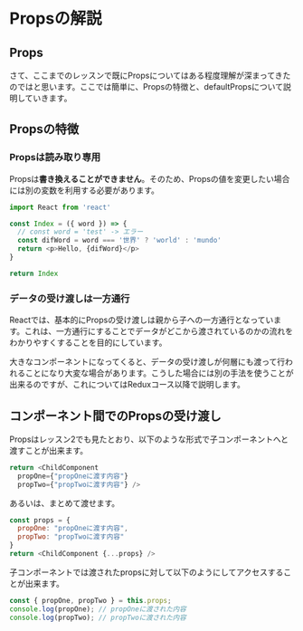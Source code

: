 # Propsの解説

## Props

さて、ここまでのレッスンで既にPropsについてはある程度理解が深まってきたのではと思います。ここでは簡単に、Propsの特徴と、defaultPropsについて説明していきます。

## Propsの特徴

### Propsは読み取り専用

Propsは**書き換えることができません**。そのため、Propsの値を変更したい場合には別の変数を利用する必要があります。

```js
import React from 'react'

const Index = ({ word }) => {
  // const word = 'test' -> エラー
  const difWord = word === '世界' ? 'world' : 'mundo'
  return <p>Hello, {difWord}</p>
}

return Index
```

### データの受け渡しは一方通行

Reactでは、基本的にPropsの受け渡しは親から子への一方通行となっています。これは、一方通行にすることでデータがどこから渡されているのかの流れをわかりやすくすることを目的にしています。

大きなコンポーネントになってくると、データの受け渡しが何層にも渡って行われることになり大変な場合があります。こうした場合には別の手法を使うことが出来るのですが、これについてはReduxコース以降で説明します。

## コンポーネント間でのPropsの受け渡し

Propsはレッスン2でも見たとおり、以下のような形式で子コンポーネントへと渡すことが出来ます。

```js
return <ChildComponent
  propOne={"propOneに渡す内容"}
  propTwo={"propTwoに渡す内容"} />
```

あるいは、まとめて渡せます。

```js
const props = {
  propOne: "propOneに渡す内容",
  propTwo: "propTwoに渡す内容"
}
return <ChildComponent {...props} />
```

子コンポーネントでは渡されたpropsに対して以下のようにしてアクセスすることが出来ます。

```js
const { propOne, propTwo } = this.props;
console.log(propOne); // propOneに渡された内容
console.log(propTwo); // propTwoに渡された内容
```